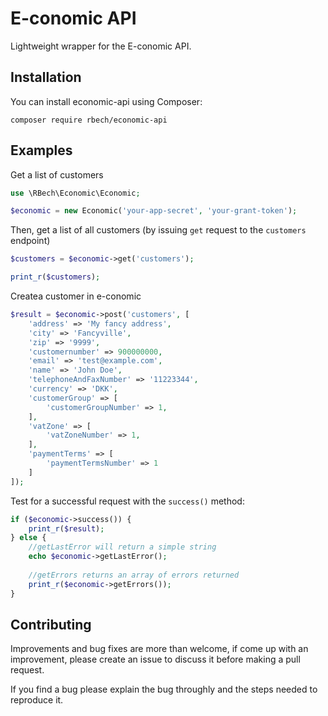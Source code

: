 E-conomic API
=============
Lightweight wrapper for the E-conomic API.

Installation
------------

You can install economic-api using Composer:

```
composer require rbech/economic-api
```

Examples
--------
Get a list of customers
```php
use \RBech\Economic\Economic;

$economic = new Economic('your-app-secret', 'your-grant-token');
```

Then, get a list of all customers (by issuing `get` request to the `customers` endpoint)

```php
$customers = $economic->get('customers');

print_r($customers);
```

Createa customer in e-conomic

```php
$result = $economic->post('customers', [
    'address' => 'My fancy address',
    'city' => 'Fancyville',
    'zip' => '9999',
    'customernumber' => 900000000,
    'email' => 'test@example.com',
    'name' => 'John Doe',
    'telephoneAndFaxNumber' => '11223344',
    'currency' => 'DKK',
    'customerGroup' => [
        'customerGroupNumber' => 1,
    ],
    'vatZone' => [
        'vatZoneNumber' => 1,
    ],
    'paymentTerms' => [
        'paymentTermsNumber' => 1
    ]
]);
```

Test for a successful request with the `success()` method:

```php
if ($economic->success()) {
    print_r($result);
} else {
    //getLastError will return a simple string
    echo $economic->getLastError();
    
    //getErrors returns an array of errors returned
    print_r($economic->getErrors());
}
```

Contributing
------------

Improvements and bug fixes are more than welcome, if come up with an improvement, please create an issue to discuss it before making a pull request.

If you find a bug please explain the bug throughly and the steps needed to reproduce it.